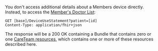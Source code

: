 
You don't access additional details about a Members device directly. 
Instead, to access the <a href="StructureDefinition-DoctorList.html">Member's Doctor List</a>:

~~~~~~~~~~~~
GET [base]/DeviceUseStatement?patient=[id]
Content-Type: application/fhir+json
~~~~~~~~~~~~

The response will be a 200 OK containing a Bundle that contains zero or one
<a href="StructureDefinition-DoctorList.html">CareTeam resources</a>, 
which contains one or more of these resources described here.

